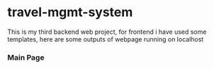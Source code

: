 # travel-mgmt-system
This is my third backend web project, for frontend i have used some templates, here are some outputs of webpage running on localhost
### Main Page

